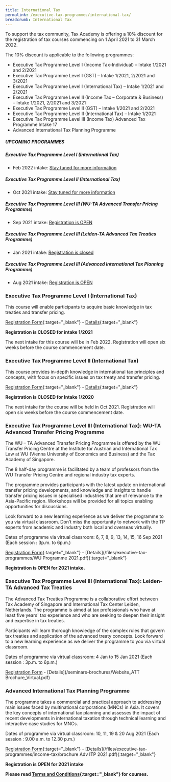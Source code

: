 ```yaml
---
title: International Tax
permalink: /executive-tax-programmes/international-tax/
breadcrumb: International Tax
---
```

To support the tax community, Tax Academy is offering a 10% discount for the registration of tax courses commencing on 1 April 2021 to 31 March 2022.  

The 10% discount is applicable to the following programmes: 
- Executive Tax Programme Level I (Income Tax-Individual) – Intake 1/2021 and 2/2021
- Executive Tax Programme Level I (GST) – Intake 1/2021, 2/2021 and 3/2021
- Executive Tax Programme Level I (International Tax) – Intake 1/2021 and 2/2021
- Executive Tax Programme Level II (Income Tax – Corporate & Business) – Intake 1/2021, 2/2021 and 3/2021
- Executive Tax Programme Level II (GST) – Intake 1/2021 and 2/2021
- Executive Tax Programme Level II (International Tax) – Intake 1/2021
- Executive Tax Programme Level III (Income Tax) Advanced Tax Programme Intake 17
- Advanced International Tax Planning Programme


##### **UPCOMING PROGRAMMES**
##### **Executive Tax Programme Level I (International Tax)**
* Feb 2022 intake: [Stay tuned for more information](/executive-tax-programmes/international-tax/#etp1IT-ta-id)

##### **Executive Tax Programme Level II (International Tax)**
* Oct 2021 intake: [Stay tuned for more information](/executive-tax-programmes/international-tax/#etp2IT-ta-id)

##### **Executive Tax Programme Level III (WU-TA Advanced Transfer Pricing Programme)**
* Sep 2021 intake: [Registration is OPEN](/executive-tax-programmes/international-tax/#wu-ta-id)

##### **Executive Tax Programme Level III (Leiden-TA Advanced Tax Treaties Programme)**
* Jan 2021 intake: [Registration is closed](/executive-tax-programmes/international-tax/#leiden-ta-id)

##### **Executive Tax Programme Level III (Advanced International Tax Planning Programme)**
* Aug 2021 intake: [Registration is OPEN](/executive-tax-programmes/international-tax/#itp-id)


<a id="etp1IT-ta-id"></a>
### **Executive Tax Programme Level I (International Tax)**

This course will enable participants to acquire basic knowledge in tax treaties and transfer pricing.

[Registration Form](https://docs.google.com/forms/d/1d-B0hBzkXjGmcsyvgmL7IhggheDgloBu5H-XasgVMDM/edit){:target="_blank"} - [Details](/files/executive-tax-programmes/income-tax/brochureL1inttax12021.pdf){:target="_blank"}

**Registration is CLOSED for intake 1/2021**

The next intake for this course will be in Feb 2022. Registration will open six weeks before the course commencement date.

<a id="etp2IT-ta-id"></a>
### **Executive Tax Programme Level II (International Tax)**

This course provides in-depth knowledge in international tax principles and concepts, with focus on specific issues on tax treaty and transfer pricing.

[Registration Form](https://docs.google.com/forms/d/11iWSk4aI3G_OOnH4mNuprJ4PKIYNpLu8z1gB3T6n2Ro/edit){:target="_blank"} - [Details](/files/executive-tax-programmes/income-tax/brochureITPL212020.pdf){:target="_blank"}

**Registration is CLOSED for Intake 1/2020**

The next intake for the course will be held in Oct 2021. Registration will open six weeks before the course commencement date.

<a id="wu-ta-id"></a>
### **Executive Tax Programme Level III (International Tax): WU-TA Advanced Transfer Pricing Programme**

The WU – TA Advanced Transfer Pricing Programme is offered by the WU Transfer Pricing Centre at the Institute for Austrian and International Tax Law at WU (Vienna University of Economics and Business) and the Tax Academy of Singapore. 

The 8 half-day programme is facilitated by a team of professors from the WU Transfer Pricing Centre and regional industry tax experts.

The programme provides participants with the latest update on international transfer pricing developments, and knowledge and insights to handle transfer pricing issues in specialised industries that are of relevance to the Asia-Pacific region. Workshops will be provided for all topics enabling opportunities for discussions.

Look forward to a new learning experience as we deliver the programme to you via virtual classroom. Don’t miss the opportunity to network with the TP experts from academic and industry both local and overseas virtually.

Dates of programme via virtual classroom: 6, 7, 8, 9, 13, 14, 15, 16 Sep 2021 (Each session : 3p.m. to 6p.m.)

[Registration Form](https://forms.gle/mX5Ggpb3wpSQxsDYA){:target="_blank"} - [Details](/files/executive-tax-programmes/WU Programme 2021.pdf){:target="_blank"}

**Registration is OPEN for 2021 intake.**

<a id="leiden-ta-id"></a>
### **Executive Tax Programme Level III (International Tax): Leiden-TA Advanced Tax Treaties**

The Advanced Tax Treaties Programme is a collaborative effort between Tax Academy of Singapore and International Tax Center Leiden, Netherlands. The programme is aimed at tax professionals who have at least five years' tax experience and who are seeking to deepen their insight and expertise in tax treaties.

Participants will learn thorough knowledge of the complex rules that govern tax treaties and application of the advanced treaty concepts. Look forward to a new learning experience as we deliver the programme to you via virtual classroom.

Dates of programme via virtual classroom: 4 Jan to 15 Jan 2021 (Each session : 3p.m. to 6p.m.)

[Registration Form](https://forms.gle/Mw5JPvxU5MsXLoRFA) - [Details](/seminars-brochures/Website_ATT Brochure_Virtual.pdf)

<a id="itp-id"></a>
### **Advanced International Tax Planning Programme**

The programme takes a commercial and practical approach to addressing main issues faced by multinational corporations (MNCs) in Asia. It covers the key concepts of international tax planning and assesses the impact of recent developments in international taxation through technical learning and interactive case studies for MNCs.  

Dates of programme via virtual classroom: 10, 11, 19  & 20 Aug 2021 (Each session : 9.00 a.m. to 12.30 p.m.)

[Registration Form](https://docs.google.com/forms/d/1PQvOVPINj7Ak7jPp-ypopLYlzmTYmba18oGg7-_lvmI/edit){:target="_blank"} - [Details](/files/executive-tax-programmes/income-tax/brochure Adv ITP 2021.pdf){:target="_blank"}

**Registration is OPEN for 2021 intake**

**Please read [Terms and Conditions](/executive-tax-programmes/Terms-and-Conditions/){:target="_blank"} for courses.**